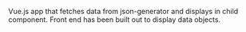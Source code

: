 Vue.js app that fetches data from json-generator and displays in child component. Front end has been built out to display data objects.